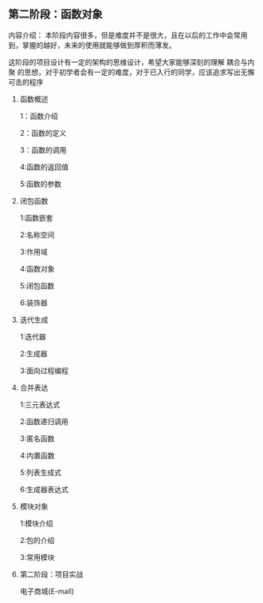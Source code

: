 ## 第二阶段：函数对象

内容介绍：
本阶段内容很多，但是难度并不是很大，且在以后的工作中会常用到，掌握的越好，未来的使用就能够做到厚积而薄发。

这阶段的项目设计有一定的架构的思维设计，希望大家能够深刻的理解 耦合与内聚 的思想，对于初学者会有一定的难度，对于已入行的同学，应该追求写出无懈可击的程序

1. 函数概述

   1：函数介绍

   2：函数的定义

   3：函数的调用

   4:函数的返回值

   5:函数的参数

2. 闭包函数

   1:函数嵌套

   2:名称空间

   3:作用域

   4:函数对象

   5:闭包函数

   6:装饰器

3. 迭代生成

   1:迭代器

   2:生成器

   3:面向过程编程

4. 合并表达

   1:三元表达式

   2:函数递归调用

   3:匿名函数

   4:内置函数

   5:列表生成式

   6:生成器表达式

5. 模块对象

   1:模块介绍

   2:包的介绍

   3:常用模块

6. 第二阶段：项目实战

   电子商城(E-mall)

